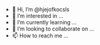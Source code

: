 - 👋 Hi, I’m @hjejofkocsls
- 👀 I’m interested in ...
- 🌱 I’m currently learning ...
- 💞️ I’m looking to collaborate on ...
- 📫 How to reach me ...

<!---
hjejofkocsls/hjejofkocsls is a ✨ special ✨ repository because its `README.md` (this file) appears on your GitHub profile.
You can click the Preview link to take a look at your changes.
--->
